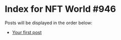 # Index for NFT World #946
Posts will be displayed in the order below:

- [Your first post](./001-first.md)

